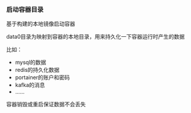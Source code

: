 ### 启动容器目录

基于构建的本地镜像启动容器

data0目录为映射到容器的本地目录，用来持久化一下容器运行时产生的数据

比如：

-  mysql的数据
-  redis的持久化数据
-  portainer的账户和密码
-  kafka的消息
-  ......

容器销毁或重启保证数据不会丢失